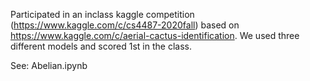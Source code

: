Participated in an inclass kaggle competition (https://www.kaggle.com/c/cs4487-2020fall) based on https://www.kaggle.com/c/aerial-cactus-identification. We used three different models and scored 1st in the class.

See: Abelian.ipynb